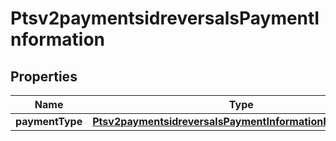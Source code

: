 
# Ptsv2paymentsidreversalsPaymentInformation

## Properties
Name | Type | Description | Notes
------------ | ------------- | ------------- | -------------
**paymentType** | [**Ptsv2paymentsidreversalsPaymentInformationPaymentType**](Ptsv2paymentsidreversalsPaymentInformationPaymentType.md) |  |  [optional]



